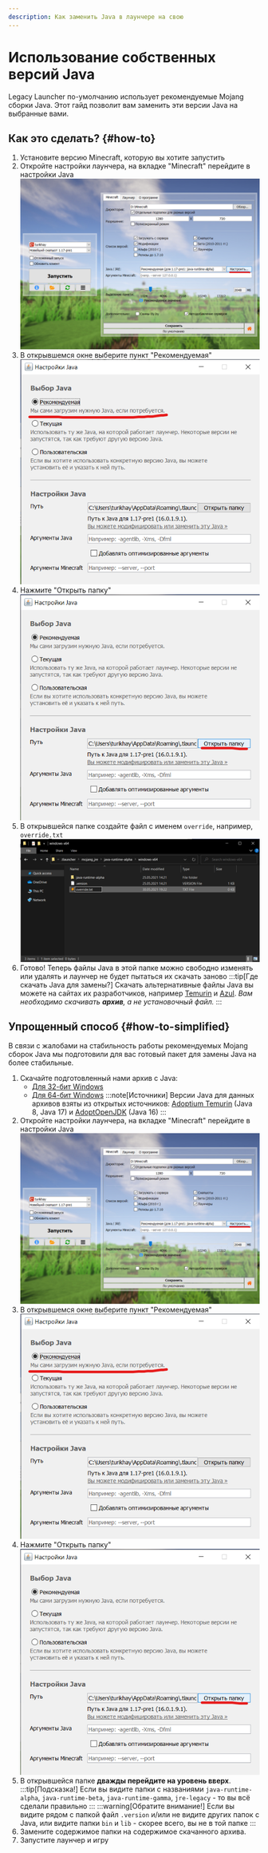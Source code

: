 ```yaml
---
description: Как заменить Java в лаунчере на свою
---
```

# Использование собственных версий Java
Legacy Launcher по-умолчанию использует рекомендуемые Mojang сборки Java. Этот гайд позволит вам заменить эти версии Java на выбранные вами.

## Как это сделать? {#how-to}
1. Установите версию Minecraft, которую вы хотите запустить
2. Откройте настройки лаунчера, на вкладке "Minecraft" перейдите в настройки Java
    ![Настройки => Minecraft => Java => "Настроить"](./img/override-jre-ru-0.png)
3. В открывшемся окне выберите пункт "Рекомендуемая"
    ![Выбор "рекомендуемой" Java](./img/override-jre-ru-1.png)
4. Нажмите "Открыть папку"
    ![Открытие папки](./img/override-jre-ru-2.png)
5. В открывшейся папке создайте файл с именем `override`, например, `override.txt`
    ![Создание файла "override"](./img/override-jre-ru-3.png)
6. Готово! Теперь файлы Java в этой папке можно свободно изменять или удалять и лаунчер не будет пытаться их скачать заново
:::tip[Где скачать Java для замены?]
Скачать альтернативные файлы Java вы можете на сайтах их разработчиков, например [Temurin](https://adoptium.net/temurin/releases/?package=jre) и [Azul](https://www.azul.com/downloads/#downloads-table-zulu). *Вам необходимо скачивать **архив**, а не установочный файл.*
:::
## Упрощенный способ {#how-to-simplified}
В связи с жалобами на стабильность работы рекомендуемых Mojang сборок Java мы подготовили для вас готовый пакет для замены Java на более стабильные.
1. Скачайте подготовленный нами архив с Java:
    * [Для 32-бит Windows](https://disk.yandex.ru/d/xcXWahjDYbKqKg)
    * [Для 64-бит Windows](https://disk.yandex.ru/d/6sEKgkJNeT90fA)
    :::note[Источники]
    Версии Java для данных архивов взяты из открытых источников: [Adoptium Temurin](https://adoptium.net/temurin/releases/?package=jre) (Java 8, Java 17) и [AdoptOpenJDK](https://github.com/AdoptOpenJDK/openjdk16-binaries/) (Java 16)
    :::
2. Откройте настройки лаунчера, на вкладке "Minecraft" перейдите в настройки Java
    ![Настройки => Minecraft => Java => "Настроить"](./img/override-jre-ru-0.png)
3. В открывшемся окне выберите пункт "Рекомендуемая"
    ![Выбор "рекомендуемой" Java](./img/override-jre-ru-1.png)
4. Нажмите "Открыть папку"
    ![Открытие папки](./img/override-jre-ru-2.png)
5. В открывшейся папке **дважды перейдите на уровень вверх**.
    :::tip[Подсказка!]
    Если вы видите папки с названиями `java-runtime-alpha`, `java-runtime-beta`, `java-runtime-gamma`, `jre-legacy` - то вы всё сделали правильно
    :::
    :::warning[Обратите внимание!]
    Если вы видите рядом с папкой файл `.version` и/или не видите других папок с Java, или видите папки `bin` и `lib` - скорее всего, вы не в той папке
    :::
6. Замените содержимое папки на содержимое скачанного архива.
7. Запустите лаунчер и игру